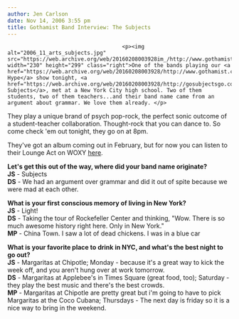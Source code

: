 ```yaml
---
author: Jen Carlson
date: Nov 14, 2006 3:55 pm
title: Gothamist Band Interview: The Subjects
---
```


	
										<p><img alt="2006_11_arts_subjects.jpg" src="https://web.archive.org/web/20160208003928im_/http://www.gothamist.com/attachments/arts_jen/2006_11_arts_subjects.jpg" width="230" height="299" class="right">One of the bands playing our <a href="https://web.archive.org/web/20160208003928/http://www.gothamist.com/archives/2006/11/14/movable_hype_is_1.php">Movable Hype</a> show tonight, <a href="https://web.archive.org/web/20160208003928/http://gosubjectsgo.com/">The Subjects</a>, met at a New York City high school. Two of them students, two of them teachers...and their band name came from an argument about grammar. We love them already. </p>

<p>They play a unique brand of psych pop-rock, the perfect sonic outcome of a student-teacher collaboration. Thought-rock that you can dance to. So come check &apos;em out tonight, they go on at 8pm. </p>

<p>They&apos;ve got an album coming out in February, but for now you can listen to their Lounge Act on WOXY <a href="https://web.archive.org/web/20160208003928/http://content.lala.com/woxy/loungeact/thesubjects-20060808.mp3">here</a>. </p>

<p><strong>Let&apos;s get this out of the way, where did your band name originate?</strong><br>
<strong>JS</strong> - Subjects<br>
<strong>DS</strong> - We had an argument over grammar and did it out of spite because we were mad at each other.</p>

<p><strong>What is your first conscious memory of living in New York?</strong><br>
<strong>JS</strong> - Light!<br>
<strong>DS</strong> - Taking the tour of Rockefeller Center and thinking, &quot;Wow.  There is so much awesome history right here.  Only in New York.&quot;<br>
<strong>MP</strong> - China Town. I saw a lot of dead chickens. I was in a blue car</p>

<p><strong>What is your favorite place to drink in NYC, and what&apos;s the best night to go out?<br>
JS</strong> - Margaritas at Chipotle; Monday - because it&apos;s a great way to kick the week off, and you aren&apos;t hung over at work tomorrow.<br>
<strong>DS</strong> - Margaritas at Applebee&apos;s in Times Square (great food, too); Saturday - they play the best music and there&apos;s the best crowds.<br>
<strong>MP</strong> - Margaritas at Chipotle are pretty great but i&apos;m going to have to pick Margaritas at the Coco Cubana; Thursdays - The next day is friday so it is a nice way to bring in the weekend.</p>					
										
									
				